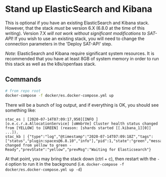 # Stand up ElasticSearch and Kibana

This is optional if you have an existing ElasticSearch and Kibana stack. However, that the stack *must* be version 6.X (6.8.0 at the time of this writing). Version 7.X *will not work without significant modifications to SAT-API*! If you wish to use an existing stack, you will need to change the connection parameters in the 'Deploy SAT-API' step.

*Note:* ElasticSearch and Kibana require significant system resources. It is recommended that you have at least 8GB of system memory in order to run this stack as well as the k8s/openfaas stack.

## Commands

```bash
# from repo root
docker-compose -f docker/es.docker-compose.yml up
```

There will be a bunch of log output, and if everything is OK, you should see something like:

```
stac_es | [2020-07-14T07:09:17,950][INFO ][o.e.c.r.a.AllocationService] [uWmbrVe] Cluster health status changed from [YELLOW] to [GREEN] (reason: [shards started [[.kibana_1][0]] ...]).
stac_kb | {"type":"log","@timestamp":"2020-07-14T07:09:18Z","tags":["status","plugin:spaces@6.8.10","info"],"pid":1,"state":"green","message":"Status changed from yellow to green - Ready","prevState":"yellow","prevMsg":"Waiting for Elasticsearch"}
```

At that point, you may bring the stack down (ctrl + c), then restart with the `-d` option to run it in the background (i.e. `docker-compose -f docker/es.docker-compose.yml up -d`)
